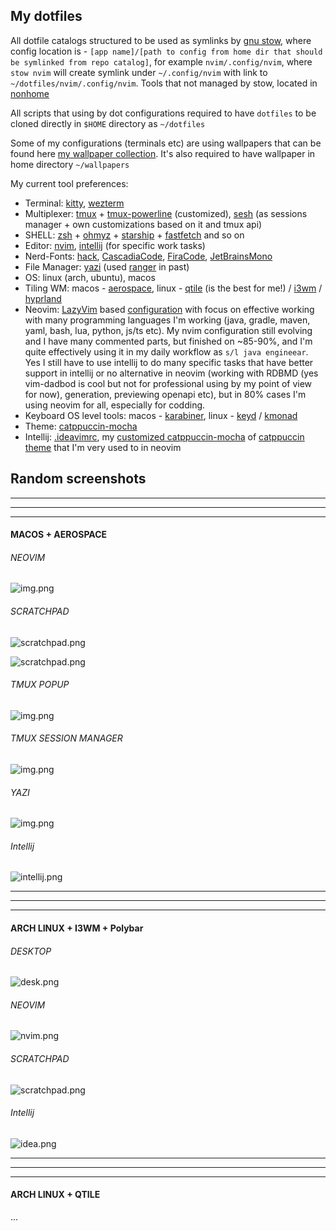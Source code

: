 ## My dotfiles

All dotfile catalogs structured to be used as symlinks by [gnu stow](https://www.gnu.org/software/stow/), where config location is - `[app name]/[path to config from home dir that should be symlinked from repo catalog]`, for example `nvim/.config/nvim`, where `stow nvim` will create symlink under `~/.config/nvim` with link to `~/dotfiles/nvim/.config/nvim`. Tools that not managed by stow, located in [nonhome](nonhome)

All scripts that using by dot configurations required to have `dotfiles` to be cloned directly in `$HOME` directory as `~/dotfiles`

Some of my configurations (terminals etc) are using wallpapers that can be found here [my wallpaper collection](https://gitlab.com/Serhii.Dudar1/wallpapers).
It's also required to have wallpaper in home directory `~/wallpapers`

My current tool preferences:

- Terminal: [kitty](kitty), [wezterm](wezterm)
- Multiplexer: [tmux](tmux) + [tmux-powerline](tmux/.tmux/plugins/tmux-powerline) (customized), [sesh](https://github.com/joshmedeski/sesh) (as sessions manager + own customizations based on it and tmux api)
- SHELL: [zsh](zsh) + [ohmyz](https://ohmyz.sh/) + [starship](https://starship.rs/) + [fastfetch](https://github.com/fastfetch-cli/fastfetch) and so on
- Editor: [nvim](nvim), [intellij](idea) (for specific work tasks)
- Nerd-Fonts: [hack](https://www.programmingfonts.org/#hack), [CascadiaCode](https://www.programmingfonts.org/#cascadia-code), [FiraCode](https://www.programmingfonts.org/#firacode), [JetBrainsMono](https://www.programmingfonts.org/#jetbrainsmono)
- File Manager: [yazi](yazi) (used [ranger](ranger) in past)
- OS: linux (arch, ubuntu), macos
- Tiling WM: macos - [aerospace](https://github.com/nikitabobko/AeroSpace), linux - [qtile](https://qtile.org/) (is the best for me!) / [i3wm](https://i3wm.org/) / [hyprland](https://github.com/hyprwm/Hyprland)
- Neovim: [LazyVim](https://www.lazyvim.org/) based [configuration](nvim/.config/nvim) with focus on effective working with many programming languages I'm working (java, gradle, maven, yaml, bash, lua, python, js/ts etc). My nvim configuration still evolving and I have many commented parts, but finished on ~85-90%, and I'm quite effectively using it in my daily workflow as `s/l java engineear`. Yes I still have to use intellij to do many specific tasks that have better support in intellij or no alternative in neovim (working with RDBMD (yes vim-dadbod is cool but not for professional using by my point of view for now), generation, previewing openapi etc), but in 80% cases I'm using neovim for all, especially for codding.
- Keyboard OS level tools: macos - [karabiner](karabiner), linux - [keyd](nonhome/keyd) / [kmonad](nonhome/kmonad)
- Theme: [catppuccin-mocha](https://github.com/catppuccin/nvim)
- Intellij: [.ideavimrc](idea/.ideavimrc), my [customized catppuccin-mocha](idea/Catppuccin_Mocha.icls) of [catppuccin theme](https://github.com/catppuccin/jetbrains) that I'm very used to in neovim

## Random screenshots

---

---

---

#### MACOS + AEROSPACE

###### NEOVIM

![img.png](images/mac/nvim.png)

###### SCRATCHPAD

![scratchpad.png](images/mac/scratchpad_iterm.png)

![scratchpad.png](images/mac/scratchpad_music.png)

###### TMUX POPUP

![img.png](images/mac/tmux_popup.png)

###### TMUX SESSION MANAGER

![img.png](images/mac/tmux_session_manager.png)

###### YAZI

![img.png](images/mac/yazi.png)

###### Intellij

![intellij.png](images/mac/intellij.png)

---

---

---

#### ARCH LINUX + I3WM + Polybar

###### DESKTOP

![desk.png](images/i3wm/desk.png)

###### NEOVIM

![nvim.png](images/i3wm/nvim.png)

###### SCRATCHPAD

![scratchpad.png](images/i3wm/scratchpad.png)

###### Intellij

![idea.png](images/i3wm/idea.png)

---

---

---

#### ARCH LINUX + QTILE

...